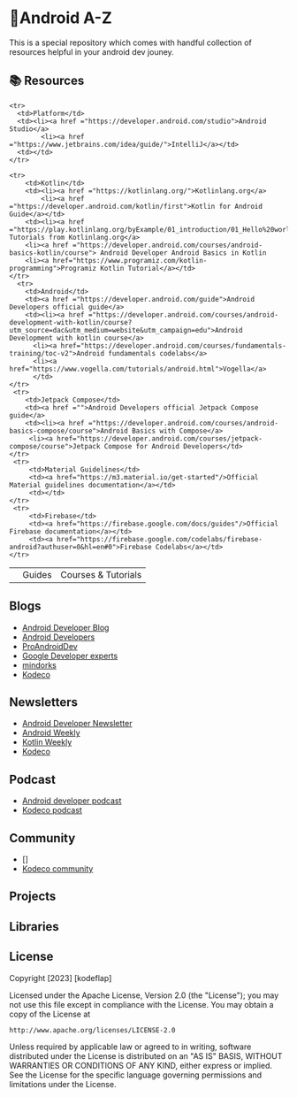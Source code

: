 # 📱Android A-Z

This is a special repository which comes with handful collection of resources helpful in your android dev jouney. 

## 📚 Resources


<table>
    <tr>
        <td> </td>
        <td> Guides </td>
        <td> Courses & Tutorials</td>
    </tr>
    
    <tr>
      <td>Platform</td>
      <td><li><a href ="https://developer.android.com/studio">Android Studio</a>
            <li><a href ="https://www.jetbrains.com/idea/guide/">IntelliJ</a></td>
      <td></td>
    </tr>
    
    <tr>
        <td>Kotlin</td>
        <td><li><a href ="https://kotlinlang.org/">Kotlinlang.org</a>
            <li><a href ="https://developer.android.com/kotlin/first">Kotlin for Android Guide</a></td>
        <td><li><a href ="https://play.kotlinlang.org/byExample/01_introduction/01_Hello%20world">Kotlin Tutorials from Kotlinlang.org</a>
        <li><a href ="https://developer.android.com/courses/android-basics-kotlin/course"> Android Developer Android Basics in Kotlin
        <li><a href="https://www.programiz.com/kotlin-programming">Programiz Kotlin Tutorial</a></td>
    </tr>
      <tr>
        <td>Android</td>
        <td><a href ="https://developer.android.com/guide">Android Developers official guide</a>
        <td><li><a href ="https://developer.android.com/courses/android-development-with-kotlin/course?utm_source=dac&utm_medium=website&utm_campaign=edu">Android Development with kotlin course</a>
          <li><a href="https://developer.android.com/courses/fundamentals-training/toc-v2">Android fundamentals codelabs</a>
          <li><a href="https://www.vogella.com/tutorials/android.html">Vogella</a>
          </td>
    </tr>
     <tr>
        <td>Jetpack Compose</td>
        <td><a href ="">Android Developers official Jetpack Compose guide</a>
        <td><li><a href ="https://developer.android.com/courses/android-basics-compose/course">Android Basics with Compose</a>
         <li><a href="https://developer.android.com/courses/jetpack-compose/course">Jetpack Compose for Android Developers</td>
    </tr>
     <tr>
         <td>Material Guidelines</td>
         <td><a href="https://m3.material.io/get-started"/>Official Material guidelines documentation</a></td>
         <td></td>
    </tr>
     <tr>
         <td>Firebase</td>
         <td><a href="https://firebase.google.com/docs/guides"/>Official Firebase documentation</a></td>
         <td><a href="https://firebase.google.com/codelabs/firebase-android?authuser=0&hl=en#0">Firebase Codelabs</a></td>
    </tr>
</table>

## Blogs

- [Android Developer Blog](https://android-developers.googleblog.com/)
- [Android Developers](https://medium.com/androiddevelopers)
- [ProAndroidDev](https://proandroiddev.com/)
- [Google Developer experts](https://medium.com/google-developer-experts)
- [mindorks](https://blog.mindorks.com/)
- [Kodeco](https://www.kodeco.com/android/articles)

## Newsletters

- [Android Developer Newsletter](https://developer.android.com/newsletter)
- [Android Weekly](https://androidweekly.net/)
- [Kotlin Weekly](http://www.kotlinweekly.net/)
- [Kodeco](https://help.kodeco.com/how-can-i-sign-up-for-your-newsletter)

## Podcast

- [Android developer podcast](https://developer.android.com/podcasts)
- [Kodeco podcast](https://www.kodeco.com/podcast)

## Community

- []
- [Kodeco community](https://www.kodeco.com/community)

## Projects

## Libraries



## License

Copyright [2023] [kodeflap]

Licensed under the Apache License, Version 2.0 (the "License");
you may not use this file except in compliance with the License.
You may obtain a copy of the License at

    http://www.apache.org/licenses/LICENSE-2.0

Unless required by applicable law or agreed to in writing, software
distributed under the License is distributed on an "AS IS" BASIS,
WITHOUT WARRANTIES OR CONDITIONS OF ANY KIND, either express or implied.
See the License for the specific language governing permissions and
limitations under the License.
